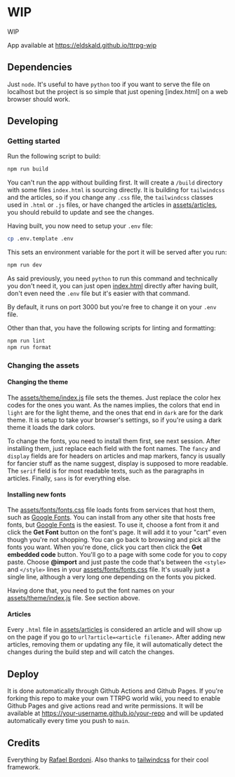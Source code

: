 # WIP

WIP

App available at https://eldskald.github.io/ttrpg-wip

## Dependencies

Just `node`. It's useful to have `python` too if you want to serve the file on localhost but the project is so simple that just opening [index.html] on a web browser should work.

## Developing

### Getting started

Run the following script to build:

```sh
npm run build
```

You can't run the app without building first. It will create a `/build` directory with some files `index.html` is sourcing directly. It is building for `tailwindcss` and the articles, so if you change any `.css` file, the `tailwindcss` classes used in `.html` or `.js` files, or have changed the articles in [assets/articles](assets/articles), you should rebuild to update and see the changes.

Having built, you now need to setup your `.env` file:

```sh
cp .env.template .env
```

This sets an environment variable for the port it will be served after you run:

```sh
npm run dev
```

As said previously, you need `python` to run this command and technically you don't need it, you can just open [index.html](index.html) directly after having built, don't even need the `.env` file but it's easier with that command.

By default, it runs on port 3000 but you're free to change it on your `.env` file.

Other than that, you have the following scripts for linting and formatting:

```sh
npm run lint
npm run format
```

### Changing the assets

#### Changing the theme

The [assets/theme/index.js](assets/theme/index.js) file sets the themes. Just replace the color hex codes for the ones you want. As the names implies, the colors that end in `light` are for the light theme, and the ones that end in `dark` are for the dark theme. It is setup to take your browser's settings, so if you're using a dark theme it loads the dark colors.

To change the fonts, you need to install them first, see next session. After installing them, just replace each field with the font names. The `fancy` and `display` fields are for headers on articles and map markers, fancy is usually for fancier stuff as the name suggest, display is supposed to more readable. The `serif` field is for most readable texts, such as the paragraphs in articles. Finally, `sans` is for everything else.

#### Installing new fonts

The [assets/fonts/fonts.css](assets/fonts/fonts.css) file loads fonts from services that host them, such as [Google Fonts](https://fonts.google.com). You can install from any other site that hosts free fonts, but [Google Fonts](https://fonts.google.com) is the easiest. To use it, choose a font from it and click the **Get Font** button on the font's page. It will add it to your "cart" even though you're not shopping. You can go back to browsing and pick all the fonts you want. When you're done, click you cart then click the **Get embedded code** button. You'll go to a page with some code for you to copy paste. Choose **@import** and just paste the code that's between the `<style>` and `</style>` lines in your [assets/fonts/fonts.css](assets/fonts/fonts.css) file. It's usually just a single line, although a very long one depending on the fonts you picked.

Having done that, you need to put the font names on your [assets/theme/index.js](assets/theme/index.js) file. See section above.

#### Articles

Every `.html` file in [assets/articles](assets/articles) is considered an article and will show up on the page if you go to `url?article=<article filename>`. After adding new articles, removing them or updating any file, it will automatically detect the changes during the build step and will catch the changes.

## Deploy

It is done automatically through Github Actions and Github Pages. If you're forking this repo to make your own TTRPG world wiki, you need to enable Github Pages and give actions read and write permissions. It will be available at https://your-username.github.io/your-repo and will be updated automatically every time you push to `main`.

## Credits

Everything by [Rafael Bordoni](https://github.com/eldskald). Also thanks to [tailwindcss](https://tailwindcss.com/) for their cool framework.
